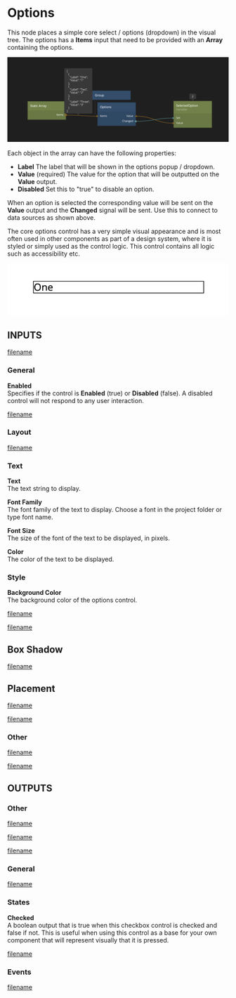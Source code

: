# Options

This node places a simple core select / options (dropdown) in the visual tree. The options has a **Items** input that need to be provided with an **Array** containing the options.

<div class="ndl-images">
    <img src="/nodes/visual/controls/options.png" class="ndl-image large"></img>  
</div>

Each object in the array can have the following properties:

- **Label**  The label that will be shown in the options popup / dropdown.
- **Value**  (required) The value for the option that will be outputted on the **Value** output.
- **Disabled** Set this to "true" to disable an option.

When an option is selected the corresponding value will be sent on the **Value** output and the **Changed** signal will be sent. Use this to connect to data sources as shown above.

The core options control has a very simple visual appearance and is most often used in other components as part of a design system, where it is styled or simply used as the control logic. This control contains all logic such as accessibility etc.

<div class="ndl-images">
    <img src="/nodes/visual/controls/options-1.png" class="ndl-image med"></img>  
</div>

## INPUTS

[filename](../margin-and-padding.md ':include')

### General

**Enabled**  
Specifies if the control is **Enabled** (true) or **Disabled** (false). A disabled control will not respond to any user interaction.

[filename](../size-mode-and-dimensions.md ':include')

### Layout

[filename](../position.md ':include')

### Text

**Text**  
The text string to display.

**Font Family**  
The font family of the text to display. Choose a font in the project folder or type font name.

**Font Size**  
The size of the font of the text to be displayed, in pixels.

**Color**  
The color of the text to be displayed.

### Style

**Background Color**  
The background color of the options control.

[filename](../visibility-styles.md ':include')

[filename](../bg-and-border-styles.md ':include')

## Box Shadow

[filename](../box-shadow-styles.md ':include')

## Placement  

[filename](../placement-styles.md ':include')

[filename](../dimension-constraints.md ':include')

### Other

[filename](../pointer-events-and-mounted.md ':include')


[filename](../../advanced-style.md ':include')

## OUTPUTS

### Other  
[filename](../child-index-and-this-outputs.md ':include')

[filename](../bounding-box-outputs.md ':include')

[filename](../mounted-outputs.md ':include')

### General  
[filename](./control-id-output.md ':include')

### States   

**Checked**  
A boolean output that is true when this checkbox control is checked and false if not. This is useful when using this control as a base for your own component that will represent visually that it is pressed.

[filename](./control-states-outputs.md ':include')

### Events

[filename](./control-events-outputs.md ':include')

